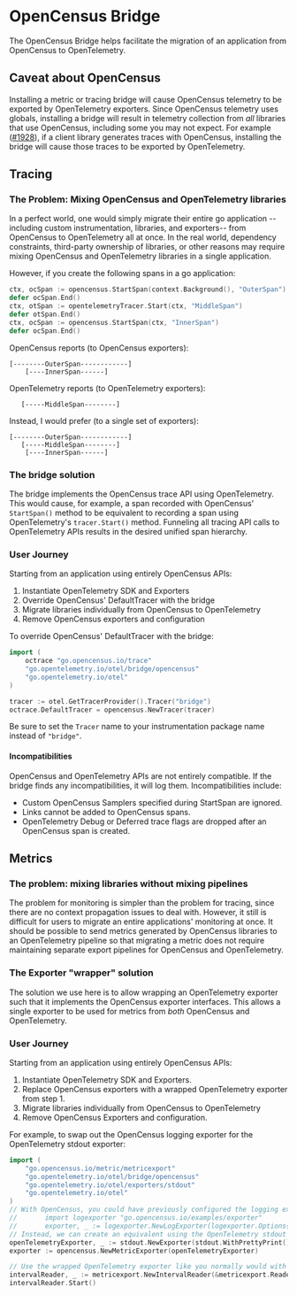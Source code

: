 # OpenCensus Bridge

The OpenCensus Bridge helps facilitate the migration of an application from OpenCensus to OpenTelemetry.

## Caveat about OpenCensus

Installing a metric or tracing bridge will cause OpenCensus telemetry to be exported by OpenTelemetry exporters.  Since OpenCensus telemetry uses globals, installing a bridge will result in telemetry collection from _all_ libraries that use OpenCensus, including some you may not expect.  For example ([#1928](https://github.com/open-telemetry/opentelemetry-go/issues/1928)), if a client library generates traces with OpenCensus, installing the bridge will cause those traces to be exported by OpenTelemetry.

## Tracing

### The Problem: Mixing OpenCensus and OpenTelemetry libraries

In a perfect world, one would simply migrate their entire go application --including custom instrumentation, libraries, and exporters-- from OpenCensus to OpenTelemetry all at once.  In the real world, dependency constraints, third-party ownership of libraries, or other reasons may require mixing OpenCensus and OpenTelemetry libraries in a single application.

However, if you create the following spans in a go application:

```go
ctx, ocSpan := opencensus.StartSpan(context.Background(), "OuterSpan")
defer ocSpan.End()
ctx, otSpan := opentelemetryTracer.Start(ctx, "MiddleSpan")
defer otSpan.End()
ctx, ocSpan := opencensus.StartSpan(ctx, "InnerSpan")
defer ocSpan.End()
```

OpenCensus reports (to OpenCensus exporters):

```
[--------OuterSpan------------]
    [----InnerSpan------]
```

OpenTelemetry reports (to OpenTelemetry exporters):

```
   [-----MiddleSpan--------]
```

Instead, I would prefer (to a single set of exporters):

```
[--------OuterSpan------------]
   [-----MiddleSpan--------]
    [----InnerSpan------]
```

### The bridge solution

The bridge implements the OpenCensus trace API using OpenTelemetry.  This would cause, for example, a span recorded with OpenCensus' `StartSpan()` method to be equivalent to recording a span using OpenTelemetry's `tracer.Start()` method.  Funneling all tracing API calls to OpenTelemetry APIs results in the desired unified span hierarchy.

### User Journey

Starting from an application using entirely OpenCensus APIs:

1. Instantiate OpenTelemetry SDK and Exporters
2. Override OpenCensus' DefaultTracer with the bridge
3. Migrate libraries individually from OpenCensus to OpenTelemetry
4. Remove OpenCensus exporters and configuration

To override OpenCensus' DefaultTracer with the bridge:

```go
import (
	octrace "go.opencensus.io/trace"
	"go.opentelemetry.io/otel/bridge/opencensus"
	"go.opentelemetry.io/otel"
)

tracer := otel.GetTracerProvider().Tracer("bridge")
octrace.DefaultTracer = opencensus.NewTracer(tracer)
```

Be sure to set the `Tracer` name to your instrumentation package name instead of `"bridge"`.

#### Incompatibilities

OpenCensus and OpenTelemetry APIs are not entirely compatible.  If the bridge finds any incompatibilities, it will log them.  Incompatibilities include:

* Custom OpenCensus Samplers specified during StartSpan are ignored.
* Links cannot be added to OpenCensus spans.
* OpenTelemetry Debug or Deferred trace flags are dropped after an OpenCensus span is created.

## Metrics

### The problem: mixing libraries without mixing pipelines

The problem for monitoring is simpler than the problem for tracing, since there
are no context propagation issues to deal with. However, it still is difficult
for users to migrate an entire applications' monitoring at once. It
should be possible to send metrics generated by OpenCensus libraries to an
OpenTelemetry pipeline so that migrating a metric does not require maintaining
separate export pipelines for OpenCensus and OpenTelemetry.

### The Exporter "wrapper" solution

The solution we use here is to allow wrapping an OpenTelemetry exporter such
that it implements the OpenCensus exporter interfaces. This allows a single
exporter to be used for metrics from *both* OpenCensus and OpenTelemetry.

### User Journey

Starting from an application using entirely OpenCensus APIs:

1. Instantiate OpenTelemetry SDK and Exporters.
2. Replace OpenCensus exporters with a wrapped OpenTelemetry exporter from step 1.
3. Migrate libraries individually from OpenCensus to OpenTelemetry
4. Remove OpenCensus Exporters and configuration.

For example, to swap out the OpenCensus logging exporter for the OpenTelemetry stdout exporter:

```go
import (
	"go.opencensus.io/metric/metricexport"
	"go.opentelemetry.io/otel/bridge/opencensus"
	"go.opentelemetry.io/otel/exporters/stdout"
	"go.opentelemetry.io/otel"
)
// With OpenCensus, you could have previously configured the logging exporter like this:
//       import logexporter "go.opencensus.io/examples/exporter"
//       exporter, _ := logexporter.NewLogExporter(logexporter.Options{})
// Instead, we can create an equivalent using the OpenTelemetry stdout exporter:
openTelemetryExporter, _ := stdout.NewExporter(stdout.WithPrettyPrint())
exporter := opencensus.NewMetricExporter(openTelemetryExporter)

// Use the wrapped OpenTelemetry exporter like you normally would with OpenCensus
intervalReader, _ := metricexport.NewIntervalReader(&metricexport.Reader{}, exporter)
intervalReader.Start()
```
